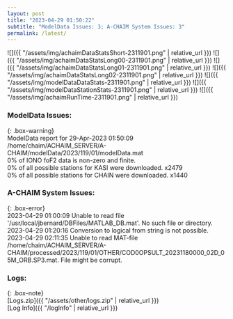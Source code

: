 ```yaml
---
layout: post
title: "2023-04-29 01:50:22"
subtitle: "ModelData Issues: 3; A-CHAIM System Issues: 3"
permalink: /latest/
---
```


![]({{ "/assets/img/achaimDataStatsShort-2311901.png" | relative_url }})
![]({{ "/assets/img/achaimDataStatsLong00-2311901.png" | relative_url }})
![]({{ "/assets/img/achaimDataStatsLong01-2311901.png" | relative_url }})
![]({{ "/assets/img/achaimDataStatsLong02-2311901.png" | relative_url }})
![]({{ "/assets/img/modelDataDataStats-2311901.png" | relative_url }})
![]({{ "/assets/img/modelDataStationStats-2311901.png" | relative_url }})
![]({{ "/assets/img/achaimRunTime-2311901.png" | relative_url }})


### ModelData Issues:  
  
{: .box-warning}  
 ModelData report for 29-Apr-2023 01:50:09   
 /home/chaim/ACHAIM_SERVER/A-CHAIM/modelData/2023/119/01/modelData.mat   
 0% of IONO foF2 data is non-zero and finite.   
 0% of all possible stations for KASI were downloaded. x2479   
 0% of all possible stations for CHAIN were downloaded. x1440   
  
### A-CHAIM System Issues:  
  
{: .box-error}  
2023-04-29 01:00:09 Unable to read file '/usr/local/jbernard/DBFiles/MATLAB_DB.mat'. No such file or directory.  
2023-04-29 01:20:16 Conversion to logical from string is not possible.  
2023-04-29 02:11:35 Unable to read MAT-file /home/chaim/ACHAIM_SERVER/A-CHAIM/processed/2023/119/01/OTHER/COD0OPSULT_20231180000_02D_05M_ORB.SP3.mat. File might be corrupt.  

### Logs:  
  
{: .box-note}  
[Logs.zip]({{ "/assets/other/logs.zip" | relative_url }})  
[Log Info]({{ "/logInfo" | relative_url }})  
